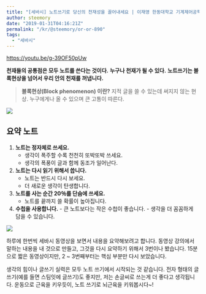 ```yaml
---
title: "[세바시] 노트쓰기로 당신의 천재성을 끌어내세요 | 이재영 한동대학교 기계제어공학부 포스코 석좌교수 | 세바시 890회"
author: steemory
date: "2019-01-31T04:16:21Z"
permalink: "/kr/@steemory/or-or-890"
tags:
  - "세바시"
---
```

https://youtu.be/g-39OF50pUw

**천재들의 공통점은 모두 노트를 쓴다는 것이다.**
**누구나 천재가 될 수 있다.**
**노트쓰기는 블록현상을 넘어서 **우리 안의 천재**를 꺼냅니다.**
> **블록현상(Block phenomenon) 이란?**
> 지적 글을 쓸 수 있는데 써지지 않는 현상. 
> 누구에게나 올 수 있으며 큰 고통이 따른다.

![](https://steemitimages.com/p/2xVmzkbNCvpxFuJEEiPwkVxj4pHgMZAZywFAaoRemXS8uUYNtSrnPZAJJpaPDRQAZBAtYRYDsEoQRBUZFt6b1FBU1CCrVMZSqQk6bFBXrPqKqyJAooVD3RqyyfsMyWoUKrsAXN93vK97WnpdUPCjzDGtprWVYHXzSWtu5ESERrv4yS1tuTqy9fBnYJ47S7XQVQKDeH2w)

## 요약 노트

1. **노트는 정자체로 쓰세요.**
	- 생각이 폭주할 수록 천천히 또박또박 쓰세요.
	- 생각의 폭풍이 글과 함께 동조가 일어난다.
2. **노트는 다시 읽기 위해서 씁니다.**
	- 노트는 반드시 다시 보세요.
	- 더 새로운 생각이 탄생합니다.
3. **노트를 사는 순간 20％를 단숨에 쓰세요.**
	- 노트를 끝까지 쓸 확률이 높아집니다.
4. **수첩을 사용합니다.**
        - 큰 노트보다는 작은 수첩이 좋습니다.
        - 생각을 더 꼼꼼하게 담을 수 있습니다.

![](https://steemitimages.com/p/2xVmzkbNCvpxFuJEEiPwkVxj4pHgMZAZywFAaoRemXS8uUYNtSrnPZAJJpaPDRQAZBAtYRYDsEoQRBUZFt6b1FBU1CCrVMZSqQk6bFBXrPqKqyJAooVD3RqyyfsMyWoUKrsAXN93vK97WnpdUPCjzDGtprWVYHXzSWtu5ESERrv4yS1tuTqy9fBnYJ47S7XQVQKDeH2w)

하루에 한번씩 세바시 동영상을 보면서 내용을 요약해보려고 합니다. 
동영상 강의에서 말하는 내용을 내 것으로 만들고, 그것을 다시 요약하기 위해서 3번이나 봤습니다. 
15분으로 짧은 동영상이지만, 2 ~ 3번째부터는 핵심 부분만 다시 보았습니다.

생각의 힘이나 글쓰기 실력은 모두 노트 쓰기에서 시작되는 것 같습니다.
전자 형태의 글쓰기(예를 들면 스팀잇에 글쓰기)도 좋지만, 저는 손글씨로 쓰는게 더 좋다고 생각됩니다.
운동으로 근육을 키우듯이, 노트 쓰기로 뇌근육을 키워봅시다~!
